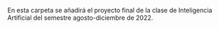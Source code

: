 En esta carpeta se añadirá el proyecto final de la clase de Inteligencia Artificial del semestre agosto-diciembre de 2022.
